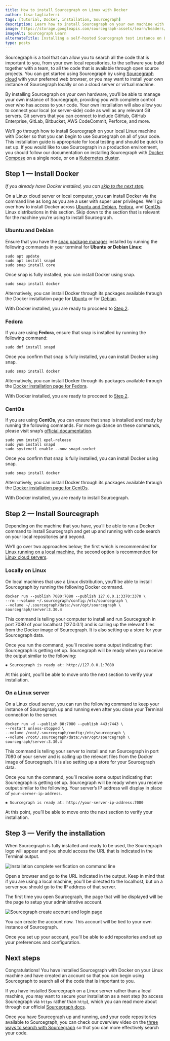 ```yaml
---
title: How to install Sourcegraph on Linux with Docker
author: lisa-tagliaferri
tags: [tutorial, Docker, installation, Sourcegraph]
description: Learn how to install Sourcegraph on your own machine with Docker
image: https://storage.googleapis.com/sourcegraph-assets/learn/headers/sourcegraph-learn-header-7.png
imageAlt: Sourcegraph Learn
alternateTitle: Installing a self-hosted Sourcegraph test instance on Linux with Docker
type: posts
---
```


Sourcegraph is a tool that can allow you to search all the code that is important to you, from your own local repositories, to the software you build together with a team, to all the code that is available through open source projects. You can get started using Sourcegraph by using [Sourcegraph cloud](https://sourcegraph.com/search) with your preferred web browser, or you may want to install your own instance of Sourcegraph locally or on a cloud server or virtual machine.

By installing Sourcegraph on your own hardware, you’ll be able to manage your own instance of Sourcegraph, providing you with complete control over who has access to your code. Your own installation will also allow you to connect your local (or server-side) code as well as any relevant Git servers. Git servers that you can connect to include GitHub, GitHub Enterprise, GitLab, Bitbucket, AWS CodeCommit, Perforce, and more.

We’ll go through how to install Sourcegraph on your local Linux machine with Docker so that you can begin to use Sourcegraph on all of your code. This installation guide is appropriate for local testing and should be quick to set up. If you would like to use Sourcegraph in a production environment, you should follow our documentation on installing Sourcegraph with [Docker Compose](https://docs.sourcegraph.com/admin/install/docker-compose) on a single node, or on a [Kubernetes cluster](https://docs.sourcegraph.com/admin/install/kubernetes).

## Step 1 — Install Docker

_If you already have Docker installed, you can [skip to the next step](#step-2--install-sourcegraph)._

On a Linux cloud server or local computer, you can install Docker via the command line as long as you are a user with super user privileges. We’ll go over how to install Docker across [Ubuntu and Debian](#ubuntu-and-debian), [Fedora](#fedora), and [CentOs](#centos) Linux distributions in this section. Skip down to the section that is relevant for the machine you’re using to install Sourcegraph.

### Ubuntu and Debian

Ensure that you have the [snap package manager](https://snapcraft.io/) installed by running the following commands in your terminal for **Ubuntu or Debian Linux**:

```
sudo apt update
sudo apt install snapd
sudo snap install core
```

Once snap is fully installed, you can install Docker using snap.

```
sudo snap install docker
```

Alternatively, you can install Docker through its packages available through the Docker installation page for [Ubuntu](https://docs.docker.com/engine/install/ubuntu/) or for [Debian](https://docs.docker.com/engine/install/debian/).

With Docker installed, you are ready to procceed to [Step 2](#step-2--install-sourcegraph).

### Fedora

If you are using **Fedora**, ensure that snap is installed by running the following command:

```
sudo dnf install snapd
```

Once you confirm that snap is fully installed, you can install Docker using snap.

```
sudo snap install docker
```

Alternatively, you can install Docker through its packages available through the [Docker installation page for Fedora](https://docs.docker.com/engine/install/fedora/).

With Docker installed, you are ready to procceed to [Step 2](#step-2--install-sourcegraph).

### CentOs

If you are using **CentOs**, you can ensure that snap is installed and ready by running the following commands. For more guidance on these commands, please visit snap’s [official documentation](https://snapcraft.io/install/docker/centos).

```
sudo yum install epel-release
sudo yum install snapd
sudo systemctl enable --now snapd.socket
```

Once you confirm that snap is fully installed, you can install Docker using snap.

```
sudo snap install docker
```

Alternatively, you can install Docker through its packages available through the [Docker installation page for CentOs](https://docs.docker.com/engine/install/centos/).

With Docker installed, you are ready to install Sourcegraph.

## Step 2 — Install Sourcegraph

Depending on the machine that you have, you’ll be able to run a Docker command to install Sourcegraph and get up and running with code search on your local repositories and beyond.

We’ll go over two approaches below; the first which is recommended for [Linux running on a local machine](#locally-on-linux), the second option is recommended for [Linux cloud servers](#on-a-linux-server).

### Locally on Linux

On local machines that use a Linux distribution, you’ll be able to install Sourcegraph by running the following Docker command.

```
docker run --publish 7080:7080 --publish 127.0.0.1:3370:3370 \
--rm --volume ~/.sourcegraph/config:/etc/sourcegraph \
--volume ~/.sourcegraph/data:/var/opt/sourcegraph \
sourcegraph/server:3.30.4
```

This command is telling your computer to install and run Sourcegraph in port 7080 of your localhost (127.0.0.1) and is calling up the relevant files from the Docker image of Sourcegraph. It is also setting up a store for your Sourcegraph data.

Once you run the command, you’ll receive some output indicating that Sourcegraph is getting set up. Sourcegraph will be ready when you receive the output similar to the following:

```
✱ Sourcegraph is ready at: http://127.0.0.1:7080
```

At this point, you’ll be able to move onto the next section to verify your installation.

### On a Linux server

On a Linux cloud server, you can run the following command to keep your instance of Sourcegraph up and running even after you close your Terminal connection to the server.

```
docker run -d --publish 80:7080 --publish 443:7443 \
--restart unless-stopped \
--volume /root/.sourcegraph/config:/etc/sourcegraph \
--volume /root/.sourcegraph/data:/var/opt/sourcegraph \
sourcegraph/server:3.30.4
```

This command is telling your server to install and run Sourcegraph in port 7080 of your server and is calling up the relevant files from the Docker image of Sourcegraph. It is also setting up a store for your Sourcegraph data.

Once you run the command, you’ll receive some output indicating that Sourcegraph is getting set up. Sourcegraph will be ready when you receive output similar to the following. Your server’s IP address will display in place of `your-server-ip-address`.

```
✱ Sourcegraph is ready at: http://your-server-ip-address:7080
```

At this point, you’ll be able to move onto the next section to verify your installation.

## Step 3 — Verify the installation

When Sourcegraph is fully installed and ready to be used, the Sourcegraph logo will appear and you should access the URL that is indicated in the Terminal output.

![Installation complete verification on command line](https://storage.googleapis.com/sourcegraph-assets/learn/tutorial-images/sourcegraph-logo-terminal.png)

Open a browser and go to the URL indicated in the output. Keep in mind that if you are using a local machine, you’ll be directed to the localhost, but on a server you should go to the IP address of that server.

The first time you open Sourcegraph, the page that will be displayed will be the page to setup your administrative account.

![Sourcegraph create account and login page](https://storage.googleapis.com/sourcegraph-assets/learn/tutorial-images/sourcegraph-login-page.png)

You can create the account now. This account will be tied to your own instance of Sourcegraph.

Once you set up your account, you’ll be able to add repositories and set up your preferences and configuration.

## Next steps

Congratulations! You have installed Sourcegraph with Docker on your Linux machine and have created an account so that you can begin using Sourcegraph to search all of the code that is important to you.

If you have installed Sourcegraph on a Linux server rather than a local machine, you may want to secure your installation as a next step (to access Sourcegraph via `https` rather than `http`), which you can read more about through our official [Sourcegraph docs](https://docs.sourcegraph.com/admin/http_https_configuration#sourcegraph-single-instance-docker).

Once you have Sourcegraph up and running, and your code repositories available to Sourcegraph, you can check our overview video on the [three ways to search with Sourcegraph](/three-ways-to-search-video) so that you can more effectively search your code.
